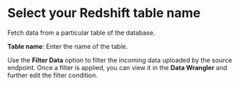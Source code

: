 # Select your Redshift table name

Fetch data from a particular table of the database.&#x20;

**Table name**: Enter the name of the table.&#x20;

Use the **Filter Data** option to filter the incoming data uploaded by the source endpoint. Once a filter is applied, you can view it in the **Data Wrangler** and further edit the filter condition.
